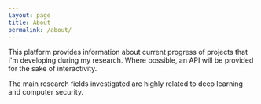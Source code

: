 ```yaml
---
layout: page
title: About
permalink: /about/
---
```


This platform provides information about current progress of projects that I'm developing during my research. Where possible, an API will be provided for the sake of interactivity.

The main research fields investigated are highly related to deep learning and computer security.

